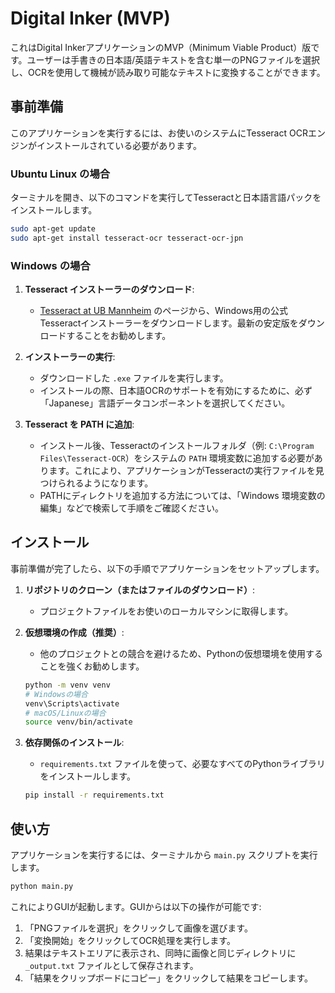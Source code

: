 # Digital Inker (MVP)

これはDigital InkerアプリケーションのMVP（Minimum Viable Product）版です。ユーザーは手書きの日本語/英語テキストを含む単一のPNGファイルを選択し、OCRを使用して機械が読み取り可能なテキストに変換することができます。

## 事前準備

このアプリケーションを実行するには、お使いのシステムにTesseract OCRエンジンがインストールされている必要があります。

### Ubuntu Linux の場合

ターミナルを開き、以下のコマンドを実行してTesseractと日本語言語パックをインストールします。

```bash
sudo apt-get update
sudo apt-get install tesseract-ocr tesseract-ocr-jpn
```

### Windows の場合

1.  **Tesseract インストーラーのダウンロード**:
    *   [Tesseract at UB Mannheim](https://github.com/UB-Mannheim/tesseract/wiki) のページから、Windows用の公式Tesseractインストーラーをダウンロードします。最新の安定版をダウンロードすることをお勧めします。

2.  **インストーラーの実行**:
    *   ダウンロードした `.exe` ファイルを実行します。
    *   インストールの際、日本語OCRのサポートを有効にするために、必ず「Japanese」言語データコンポーネントを選択してください。

3.  **Tesseract を PATH に追加**:
    *   インストール後、Tesseractのインストールフォルダ（例: `C:\Program Files\Tesseract-OCR`）をシステムの `PATH` 環境変数に追加する必要があります。これにより、アプリケーションがTesseractの実行ファイルを見つけられるようになります。
    *   PATHにディレクトリを追加する方法については、「Windows 環境変数の編集」などで検索して手順をご確認ください。

## インストール

事前準備が完了したら、以下の手順でアプリケーションをセットアップします。

1.  **リポジトリのクローン（またはファイルのダウンロード）**:
    *   プロジェクトファイルをお使いのローカルマシンに取得します。

2.  **仮想環境の作成（推奨）**:
    *   他のプロジェクトとの競合を避けるため、Pythonの仮想環境を使用することを強くお勧めします。
    ```bash
    python -m venv venv
    # Windowsの場合
    venv\Scripts\activate
    # macOS/Linuxの場合
    source venv/bin/activate
    ```

3.  **依存関係のインストール**:
    *   `requirements.txt` ファイルを使って、必要なすべてのPythonライブラリをインストールします。
    ```bash
    pip install -r requirements.txt
    ```

## 使い方

アプリケーションを実行するには、ターミナルから `main.py` スクリプトを実行します。

```bash
python main.py
```

これによりGUIが起動します。GUIからは以下の操作が可能です:
1.  「PNGファイルを選択」をクリックして画像を選びます。
2.  「変換開始」をクリックしてOCR処理を実行します。
3.  結果はテキストエリアに表示され、同時に画像と同じディレクトリに `_output.txt` ファイルとして保存されます。
4.  「結果をクリップボードにコピー」をクリックして結果をコピーします。

